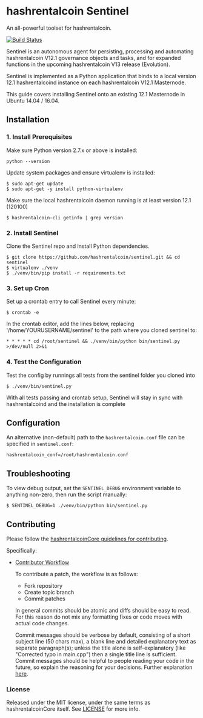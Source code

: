 # hashrentalcoin Sentinel

An all-powerful toolset for hashrentalcoin.

[![Build Status](https://travis-ci.org/hashrentalcoin/sentinel.svg?branch=master)](https://travis-ci.org/hashrentalcoindev/sentinel)

Sentinel is an autonomous agent for persisting, processing and automating hashrentalcoin V12.1 governance objects and tasks, and for expanded functions in the upcoming hashrentalcoin V13 release (Evolution).

Sentinel is implemented as a Python application that binds to a local version 12.1 hashrentalcoind instance on each hashrentalcoin V12.1 Masternode.

This guide covers installing Sentinel onto an existing 12.1 Masternode in Ubuntu 14.04 / 16.04.

## Installation

### 1. Install Prerequisites

Make sure Python version 2.7.x or above is installed:

    python --version

Update system packages and ensure virtualenv is installed:

    $ sudo apt-get update
    $ sudo apt-get -y install python-virtualenv

Make sure the local hashrentalcoin daemon running is at least version 12.1 (120100)

    $ hashrentalcoin-cli getinfo | grep version

### 2. Install Sentinel

Clone the Sentinel repo and install Python dependencies.

    $ git clone https://github.com/hashrentalcoin/sentinel.git && cd sentinel
    $ virtualenv ./venv
    $ ./venv/bin/pip install -r requirements.txt

### 3. Set up Cron

Set up a crontab entry to call Sentinel every minute:

    $ crontab -e

In the crontab editor, add the lines below, replacing '/home/YOURUSERNAME/sentinel' to the path where you cloned sentinel to:

    * * * * * cd /root/sentinel && ./venv/bin/python bin/sentinel.py >/dev/null 2>&1

### 4. Test the Configuration

Test the config by runnings all tests from the sentinel folder you cloned into

    $ ./venv/bin/sentinel.py

With all tests passing and crontab setup, Sentinel will stay in sync with hashrentalcoind and the installation is complete

## Configuration

An alternative (non-default) path to the `hashrentalcoin.conf` file can be specified in `sentinel.conf`:

    hashrentalcoin_conf=/root/hashrentalcoin.conf

## Troubleshooting

To view debug output, set the `SENTINEL_DEBUG` environment variable to anything non-zero, then run the script manually:

    $ SENTINEL_DEBUG=1 ./venv/bin/python bin/sentinel.py

## Contributing

Please follow the [hashrentalcoinCore guidelines for contributing](https://github.com/hashrentalcoin/HashRentalCoin-Core/blob/v2.2.1/CONTRIBUTING.md).

Specifically:

* [Contributor Workflow](https://github.com/hashrentalcoin/HashRentalCoin-Core/blob/v2.2.1/CONTRIBUTING.md#contributor-workflow)

    To contribute a patch, the workflow is as follows:

    * Fork repository
    * Create topic branch
    * Commit patches

    In general commits should be atomic and diffs should be easy to read. For this reason do not mix any formatting fixes or code moves with actual code changes.

    Commit messages should be verbose by default, consisting of a short subject line (50 chars max), a blank line and detailed explanatory text as separate paragraph(s); unless the title alone is self-explanatory (like "Corrected typo in main.cpp") then a single title line is sufficient. Commit messages should be helpful to people reading your code in the future, so explain the reasoning for your decisions. Further explanation [here](http://chris.beams.io/posts/git-commit/).

### License

Released under the MIT license, under the same terms as hashrentalcoinCore itself. See [LICENSE](LICENSE) for more info.
